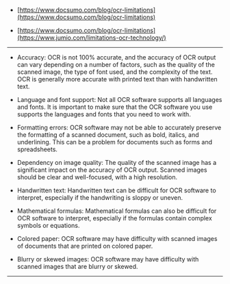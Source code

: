 - [https://www.docsumo.com/blog/ocr-limitations](https://www.docsumo.com/blog/ocr-limitations)

- [https://www.docsumo.com/blog/ocr-limitations](https://www.jumio.com/limitations-ocr-technology/)

****
- Accuracy: OCR is not 100% accurate, and the accuracy of OCR output can vary depending on a number of factors, such as the quality of the scanned image, the type of font used, and the complexity of the text. OCR is generally more accurate with printed text than with handwritten text.

- Language and font support: Not all OCR software supports all languages and fonts. It is important to make sure that the OCR software you use supports the languages and fonts that you need to work with.

- Formatting errors: OCR software may not be able to accurately preserve the formatting of a scanned document, such as bold, italics, and underlining. This can be a problem for documents such as forms and spreadsheets.

- Dependency on image quality: The quality of the scanned image has a significant impact on the accuracy of OCR output. Scanned images should be clear and well-focused, with a high resolution.

- Handwritten text: Handwritten text can be difficult for OCR software to interpret, especially if the handwriting is sloppy or uneven.

- Mathematical formulas: Mathematical formulas can also be difficult for OCR software to interpret, especially if the formulas contain complex symbols or equations.

- Colored paper: OCR software may have difficulty with scanned images of documents that are printed on colored paper. 

- Blurry or skewed images: OCR software may have difficulty with scanned images that are blurry or skewed.

****
